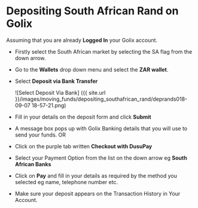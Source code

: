 # Depositing South African Rand on Golix

Assuming that you are already **Logged In** your Golix account.

-   Firstly select the South African market by selecting the  SA flag from the down arrow.
-   Go to the **Wallets** drop down menu and select the **ZAR wallet**.
-   Select **Deposit via Bank Transfer**

    ![Select Deposit Via Bank] ({{ site.url }}/images/moving_funds/depositing_southafrican_rand/deprands018-09-07 18-57-21.png)
    
-   Fill in your details on the deposit form and click **Submit**
-   A message box pops up with Golix Banking details that you will use to send your funds. OR
-   Click on the purple tab written  **Checkout with DusuPay**  
-   Select your Payment Option from the list on the down arrow eg **South African Banks**
-   Click on **Pay** and fill in your details as required by the method you selected eg name, telephone number etc.
-   Make sure your deposit appears on the Transaction History in Your Account.
